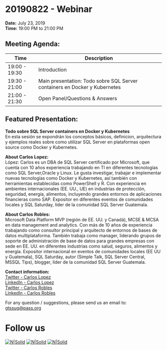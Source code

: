 
# 20190822 - Webinar

**Date:** July 23, 2019\
**Time:** 19:00 PM to 21:00 PM 

## Meeting Agenda:
Time | Description
--- | ---
19:00 - 19:30 | Introduction
19:30 - 21:00 | Main presentation: Todo sobre SQL Server containers en Docker y Kubernetes
21:00 - 21:30 | Open Panel/Questions & Answers

## Featured Presentation:
**Todo sobre SQL Server containers en Docker y Kubernetes**\
En esta sesión se expondrán los conceptos básicos, definicion, arquitectura y ejemplos reales sobre como utilizar SQL Server en plataformas open source como Docker y Kubernetes.

**About Carlos Lopez:**\
López: Carlos es un DBA de SQL Server certificado por Microsoft, que cuenta con 10 años experiencia trabajando en TI en diferentes tecnologías como SQL Server,Oracle y Linux. Le gusta investigar, trabajar e implementar nuevas tecnologías como
Docker y Kubernetes, así también con herramientas establecidas como PowerShell y R. Con experiencia en ambientes internacionales (EE. UU., UE) en industrias de protección, seguridad, energía, alimentos, incluyendo grandes entornos de aplicaciones financieras como SAP. Expositor en diferentes eventos de comunidades locales y SQL Saturday, líder de la comunidad SQL Server Guatemala.

**About Carlos Robles:**\
Microsoft Data Platform MVP (región de EE. UU. y Canadá), MCSE & MCSA en data management and analytics. Con más de 10 años de experiencia trabajando como consultor principal y arquitecto de entornos de bases de datos multiplataforma. También trabaja como manager, liderando grupos de soporte de administración de base de datos para grandes empresas con sede en EE. UU. en
diferentes industrias como salud, seguros, alimentos y energía. Expositor internacional en eventos de comunidades locales (EE UU y Guatemala), SQL Saturday, autor (Simple Talk, SQL Server Central, MSSQL Tips), blogger, líder de la comunidad SQL Server Guatemala.

**Contact information:**  
[Twitter - Carlos Lopez]  
[LinkedIn - Carlos Lopez]  
[Twitter - Carlos Robles]  
[LinkedIn - Carlos Robles]  

For any question / suggestions, please send us an email to:
gtssug@pass.org

# Follow us
[![N|Solid](http://dbamastery.com/wp-content/uploads/2018/08/if_browser_1055104.png)](http://gtssug.pass.org/) [![N|Solid](http://dbamastery.com/wp-content/uploads/2018/08/if_twitter_circle_color_107170.png)](https://twitter.com/gtssug) [![N|Solid](http://dbamastery.com/wp-content/uploads/2018/08/if_github_circle_black_107161.png)](https://github.com/GTSSUG)

[Twitter - Carlos Lopez]: <https://twitter.com/CarlosLopezSQL>
[LinkedIn - Carlos Lopez]: <https://www.linkedin.com/in/carlos-lopez-taks>
[Twitter - Carlos Robles]: <https://twitter.com/dbamastery>
[LinkedIn - Carlos Robles]: <https://www.linkedin.com/in/croblesdba>
